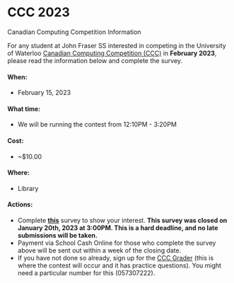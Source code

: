 # CCC 2023
Canadian Computing Competition Information

For any student at John Fraser SS interested in competing in the University of Waterloo [Canadian Computing Competition (CCC)](https://www.cemc.uwaterloo.ca/contests/ccc-cco.html) in **February 2023**, please read the information below and complete the survey.

#### When:
- February 15, 2023

#### What time:
- We will be running the contest from 12:10PM - 3:20PM

#### Cost:
- ~$10.00

#### Where:
- Library

#### Actions:
- Complete [**this**](#) survey to show your interest. **This survey was closed on January 20th, 2023 at 3:00PM. This is a hard deadline, and no late submissions will be taken.**
- Payment via School Cash Online for those who complete the survey above will be sent out within a week of the closing date.
- If you have not done so already, sign up for the [CCC Grader](https://cccgrader.com/) (this is where the contest will occur and it has practice questions). You might need a particular number for this (057307222).
